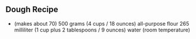 ## Dough Recipe 
- (makes about 70)
500 grams (4 cups / 18 ounces) all-purpose flour 
265 milliliter (1 cup plus 2 tablespoons / 9 ounces) water (room temperature)